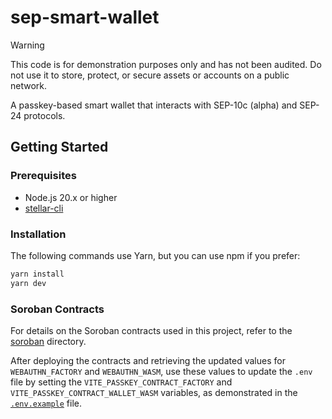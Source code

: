 # sep-smart-wallet

> [!WARNING]  
> This code is for demonstration purposes only and has not been audited. Do not use it to store, protect, or secure assets or accounts on a public network.

A passkey-based smart wallet that interacts with SEP-10c (alpha) and SEP-24 protocols.

## Getting Started

### Prerequisites

- Node.js 20.x or higher
- [stellar-cli]

### Installation

The following commands use Yarn, but you can use npm if you prefer:

```sh
yarn install
yarn dev
```

### Soroban Contracts

For details on the Soroban contracts used in this project, refer to the [soroban](./soroban/README.md) directory.

After deploying the contracts and retrieving the updated values for `WEBAUTHN_FACTORY` and `WEBAUTHN_WASM`, use these values to update the `.env` file by setting the `VITE_PASSKEY_CONTRACT_FACTORY` and `VITE_PASSKEY_CONTRACT_WALLET_WASM` variables, as demonstrated in the [`.env.example`] file.

[stellar-cli]: https://developers.stellar.org/docs/build/smart-contracts/getting-started/setup#install-the-stellar-cli
[`.env.example`]: ./.env.example
